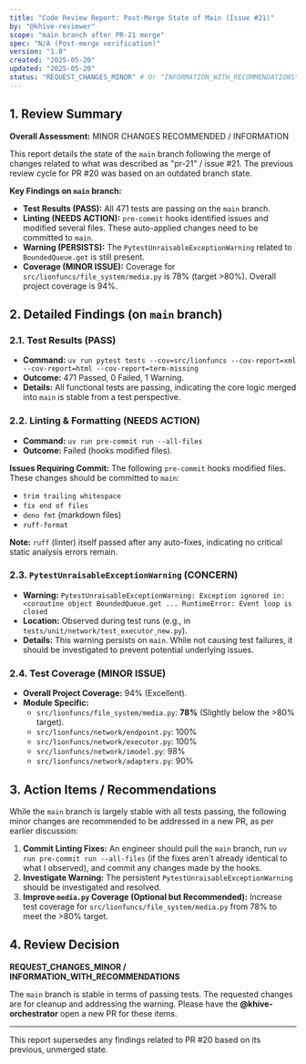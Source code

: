 ```yaml
---
title: "Code Review Report: Post-Merge State of Main (Issue #21)"
by: "@khive-reviewer"
scope: "main branch after PR-21 merge"
spec: "N/A (Post-merge verification)"
version: "1.0"
created: "2025-05-20"
updated: "2025-05-20"
status: "REQUEST_CHANGES_MINOR" # Or "INFORMATION_WITH_RECOMMENDATIONS"
---
```


## 1. Review Summary

**Overall Assessment:** MINOR CHANGES RECOMMENDED / INFORMATION

This report details the state of the `main` branch following the merge of
changes related to what was described as "pr-21" / issue #21. The previous
review cycle for PR #20 was based on an outdated branch state.

**Key Findings on `main` branch:**

- **Test Results (PASS):** All 471 tests are passing on the `main` branch.
- **Linting (NEEDS ACTION):** `pre-commit` hooks identified issues and modified
  several files. These auto-applied changes need to be committed to `main`.
- **Warning (PERSISTS):** The `PytestUnraisableExceptionWarning` related to
  `BoundedQueue.get` is still present.
- **Coverage (MINOR ISSUE):** Coverage for `src/lionfuncs/file_system/media.py`
  is 78% (target >80%). Overall project coverage is 94%.

## 2. Detailed Findings (on `main` branch)

### 2.1. Test Results (PASS)

- **Command:**
  `uv run pytest tests --cov=src/lionfuncs --cov-report=xml --cov-report=html --cov-report=term-missing`
- **Outcome:** 471 Passed, 0 Failed, 1 Warning.
- **Details:** All functional tests are passing, indicating the core logic
  merged into `main` is stable from a test perspective.

### 2.2. Linting & Formatting (NEEDS ACTION)

- **Command:** `uv run pre-commit run --all-files`
- **Outcome:** Failed (hooks modified files).

**Issues Requiring Commit:** The following `pre-commit` hooks modified files.
These changes should be committed to `main`:

- `trim trailing whitespace`
- `fix end of files`
- `deno fmt` (markdown files)
- `ruff-format`

**Note:** `ruff` (linter) itself passed after any auto-fixes, indicating no
critical static analysis errors remain.

### 2.3. `PytestUnraisableExceptionWarning` (CONCERN)

- **Warning:**
  `PytestUnraisableExceptionWarning: Exception ignored in: <coroutine object BoundedQueue.get ... RuntimeError: Event loop is closed`
- **Location:** Observed during test runs (e.g., in
  `tests/unit/network/test_executor_new.py`).
- **Details:** This warning persists on `main`. While not causing test failures,
  it should be investigated to prevent potential underlying issues.

### 2.4. Test Coverage (MINOR ISSUE)

- **Overall Project Coverage:** 94% (Excellent).
- **Module Specific:**
  - `src/lionfuncs/file_system/media.py`: **78%** (Slightly below the >80%
    target).
  - `src/lionfuncs/network/endpoint.py`: 100%
  - `src/lionfuncs/network/executor.py`: 100%
  - `src/lionfuncs/network/imodel.py`: 98%
  - `src/lionfuncs/network/adapters.py`: 90%

## 3. Action Items / Recommendations

While the `main` branch is largely stable with all tests passing, the following
minor changes are recommended to be addressed in a new PR, as per earlier
discussion:

1. **Commit Linting Fixes:** An engineer should pull the `main` branch, run
   `uv run pre-commit run --all-files` (if the fixes aren't already identical to
   what I observed), and commit any changes made by the hooks.
2. **Investigate Warning:** The persistent `PytestUnraisableExceptionWarning`
   should be investigated and resolved.
3. **Improve `media.py` Coverage (Optional but Recommended):** Increase test
   coverage for `src/lionfuncs/file_system/media.py` from 78% to meet the >80%
   target.

## 4. Review Decision

**REQUEST_CHANGES_MINOR / INFORMATION_WITH_RECOMMENDATIONS**

The `main` branch is stable in terms of passing tests. The requested changes are
for cleanup and addressing the warning. Please have the **@khive-orchestrator**
open a new PR for these items.

---

This report supersedes any findings related to PR #20 based on its previous,
unmerged state.
